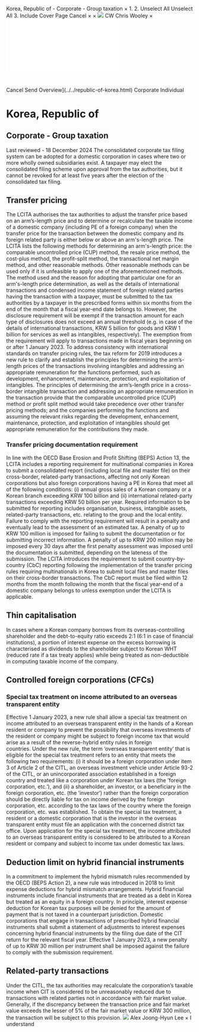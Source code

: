 Korea, Republic of - Corporate - Group taxation
×
1.
2.
Unselect All
Unselect All
3.
Include Cover Page
Cancel
×
×
![](../../-/media/world-wide-tax-summaries/attachments/global---chris-wooley.ashx%3Frev=ac5e5f3223b34096b1afc2a6009c7320&revision=ac5e5f32-23b3-4096-b1af-c2a6009c7320&hash=859B7ADC84DC2CBEC9760E9E6EE7DE6D0A8BFCDF)
CW
Chris Wooley
×
![](group-taxation.html)
######
Cancel
Send
Overview](../../republic-of-korea.html)
Corporate
Individual
# Korea, Republic of
## Corporate - Group taxation
Last reviewed - 18 December 2024
The consolidated corporate tax filing system can be adopted for a domestic corporation in cases where two or more wholly owned subsidiaries exist. A taxpayer may elect the consolidated filing scheme upon approval from the tax authorities, but it cannot be revoked for at least five years after the election of the consolidated tax filing.
## Transfer pricing
The LCITA authorises the tax authorities to adjust the transfer price based on an arm’s-length price and to determine or recalculate the taxable income of a domestic company (including PE of a foreign company) when the transfer price for the transaction between the domestic company and its foreign related party is either below or above an arm's-length price.
The LCITA lists the following methods for determining an arm's-length price: the comparable uncontrolled price (CUP) method, the resale price method, the cost-plus method, the profit-split method, the transactional net margin method, and other reasonable methods. Other reasonable methods can be used only if it is unfeasible to apply one of the aforementioned methods.
The method used and the reason for adopting that particular one for an arm's-length price determination, as well as the details of international transactions and condensed income statement of foreign related parties having the transaction with a taxpayer, must be submitted to the tax authorities by a taxpayer in the prescribed forms within six months from the end of the month that a fiscal year-end date belongs to. However, the disclosure requirement will be exempt if the transaction amount for each type of disclosures does not exceed an annual threshold (e.g. in case of the details of international transactions, KRW 5 billion for goods and KRW 1 billion for services as well as intangibles, respectively). The exemption from the requirement will apply to transactions made in fiscal years beginning on or after 1 January 2023.
To address consistency with international standards on transfer pricing rules, the tax reform for 2019 introduces a new rule to clarify and establish the principles for determining the arm’s-length prices of the transactions involving intangibles and addressing an appropriate remuneration for the functions performed, such as development, enhancement, maintenance, protection, and exploitation of intangibles. The principles of determining the arm’s-length price in a cross-border intangible transaction and addressing an appropriate remuneration in the transaction provide that the comparable uncontrolled price (CUP) method or profit split method would take precedence over other transfer pricing methods; and the companies performing the functions and assuming the relevant risks regarding the development, enhancement, maintenance, protection, and exploitation of intangibles should get appropriate remuneration for the contributions they made.
### Transfer pricing documentation requirement
In line with the OECD Base Erosion and Profit Shifting (BEPS) Action 13, the LCITA includes a reporting requirement for multinational companies in Korea to submit a consolidated report (including local file and master file) on their cross-border, related-party transactions, affecting not only Korean corporations but also foreign corporations having a PE in Korea that meet all of the following conditions: (i) annual gross sales of a Korean company or a Korean branch exceeding KRW 100 billion and (ii) international related-party transactions exceeding KRW 50 billion per year. Required information to be submitted for reporting includes organisation, business, intangible assets, related-party transactions, etc. relating to the group and the local entity. Failure to comply with the reporting requirement will result in a penalty and eventually lead to the assessment of an estimated tax. A penalty of up to KRW 100 million is imposed for failing to submit the documentation or for submitting incorrect information. A penalty of up to KRW 200 million may be imposed every 30 days after the first penalty assessment was imposed until the documentation is submitted, depending on the lateness of the submission.
The LCITA introduces the requirement to submit country-by-country (CbC) reporting following the implementation of the transfer pricing rules requiring multinationals in Korea to submit local files and master files on their cross-border transactions. The CbC report must be filed within 12 months from the month following the month that the fiscal year-end of a domestic company belongs to unless exemption under the LCITA is applicable.
## Thin capitalisation
In cases where a Korean company borrows from its overseas-controlling shareholder and the debt-to-equity ratio exceeds 2:1 (6:1 in case of financial institutions), a portion of interest expense on the excess borrowing is characterised as dividends to the shareholder subject to Korean WHT (reduced rate if a tax treaty applies) while being treated as non-deductible in computing taxable income of the company.
## Controlled foreign corporations (CFCs)
### Special tax treatment on income attributed to an overseas transparent entity
Effective 1 January 2023, a new rule shall allow a special tax treatment on income attributed to an overseas transparent entity in the hands of a Korean resident or company to prevent the possibility that overseas investments of the resident or company might be subject to foreign income tax that would arise as a result of the reverse-hybrid entity rules in foreign countries. Under the new rule, the term ‘overseas transparent entity’ that is eligible for the special tax treatment refers to an entity that meets the following two requirements: (i) it should be a foreign corporation under item 3 of Article 2 of the CITL, an overseas investment vehicle under Article 93-2 of the CITL, or an unincorporated association established in a foreign country and treated like a corporation under Korean tax laws (the ’foreign corporation, etc.’), and (ii) a shareholder, an investor, or a beneficiary in the foreign corporation, etc. (the ’investor‘) rather than the foreign corporation should be directly liable for tax on income derived by the foreign corporation, etc. according to the tax laws of the country where the foreign corporation, etc. was established. To obtain the special tax treatment, a resident or a domestic corporation that is the investor in the overseas transparent entity must file an application with the concerned district tax office. Upon application for the special tax treatment, the income attributed to an overseas transparent entity is considered to be attributed to a Korean resident or company and subject to income tax under domestic tax laws.
## Deduction limit on hybrid financial instruments
In a commitment to implement the hybrid mismatch rules recommended by the OECD (BEPS Action 2), a new rule was introduced in 2018 to limit expense deductions for hybrid mismatch arrangements. Hybrid financial instruments include financial instruments that are treated as a debt in Korea but treated as an equity in a foreign country. In principle, interest expense deduction for Korean tax purposes will be denied for the amount of payment that is not taxed in a counterpart jurisdiction. Domestic corporations that engage in transactions of prescribed hybrid financial instruments shall submit a statement of adjustments to interest expenses concerning hybrid financial instruments by the filing due date of the CIT return for the relevant fiscal year. Effective 1 January 2023, a new penalty of up to KRW 30 million per instrument shall be imposed against the failure to comply with the submission requirement.
## Related-party transactions
Under the CITL, the tax authorities may recalculate the corporation’s taxable income when CIT is considered to be unreasonably reduced due to transactions with related parties not in accordance with fair market value. Generally, if the discrepancy between the transaction price and fair market value exceeds the lesser of 5% of the fair market value or KRW 300 million, the transaction will be subject to this provision.
![](../../-/media/world-wide-tax-summaries/republicofkoreaalex-leekorea--alex-leepng20220712135051073.ashx%3Frev=0b9fea41b06c4456950270b47447217d&revision=0b9fea41-b06c-4456-9502-70b47447217d&hash=5D42BF4EB6032DC6B29DA0A928CF095CA70DE5EC)
Alex Joong-Hyun Lee
×
I understand